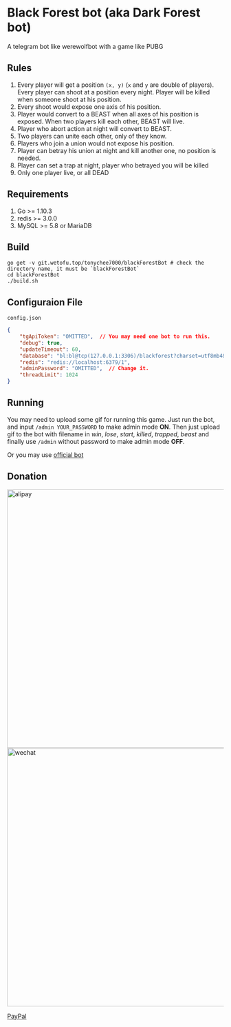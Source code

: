 Black Forest bot (aka Dark Forest bot)
===

A telegram bot like werewolfbot with a game like PUBG

Rules
---

1. Every player will get a position `(x, y)` (`x` and `y` are double of players). Every player can shoot at a position every night. Player will be killed when someone shoot at his position.
2. Every shoot would expose one axis of his position.
3. Player would convert to a BEAST when all axes of his position is exposed. When two players kill each other, BEAST will live.
4. Player who abort action at night will convert to BEAST.
5. Two players can unite each other, only of they know.
6. Players who join a union would not expose his position.
7. Player can betray his union at night and kill another one, no position is needed.
8. Player can set a trap at night, player who betrayed you will be killed
9. Only one player live, or all DEAD

Requirements
---
1. Go >= 1.10.3
2. redis >= 3.0.0
3. MySQL >= 5.8 or MariaDB

Build
---
```shell
go get -v git.wetofu.top/tonychee7000/blackForestBot # check the directory name, it must be `blackForestBot`
cd blackForestBot
./build.sh
```

Configuraion File
----
`config.json`

```json
{
    "tgApiToken": "OMITTED",  // You may need one bot to run this.
    "debug": true,
    "updateTimeout": 60,
    "database": "bl:bl@tcp(127.0.0.1:3306)/blackforest?charset=utf8mb4&parseTime=True",
    "redis": "redis://localhost:6379/1",
    "adminPassword": "OMITTED",  // Change it.
    "threadLimit": 1024
}
```

Running
----
You may need to upload some gif for running this game. Just run the bot, and input `/admin YOUR_PASSWORD` to make admin mode **ON**.
Then just upload gif to the bot with filename in *win*, *lose*, *start*, *killed*, *trapped*, *beast* and finally use `/admin` without password to make admin mode **OFF**.

Or you may use [official bot](https://t.me/dark_forest_game_bot)

Donation
----

<img src=".readmy/alipay.jpg" alt="alipay" height=600>
<img src=".readmy/wechat.jpg" alt="wechat" height=600>

[PayPal](paypal.me/tonychee7000)